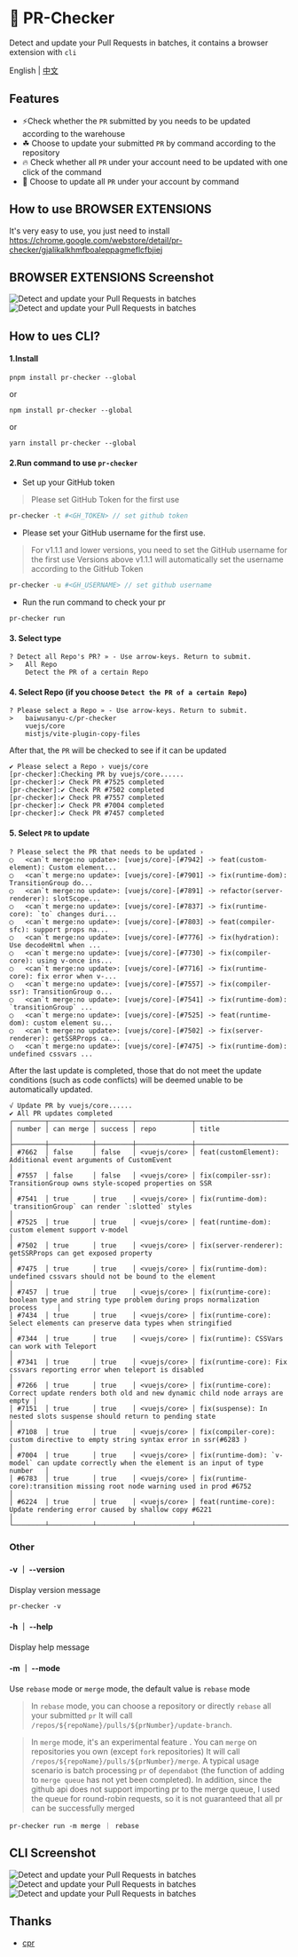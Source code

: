 
# 🚀 PR-Checker

Detect and update your Pull Requests in batches, it contains a browser extension with `cli`

English | [中文](https://github.com/baiwusanyu-c/pr-checker/blob/master/README.ZH-CN.md)
## Features

- ⚡️Check whether the `PR` submitted by you needs to be updated according to the warehouse
- ☘ Choose to update your submitted `PR` by command according to the repository
- 🔥️ Check whether all `PR` under your account need to be updated with one click of the command
- 🌷 Choose to update all `PR` under your account by command

## How to use BROWSER EXTENSIONS

It's very easy to use, you just need to install  
https://chrome.google.com/webstore/detail/pr-checker/gjalikalkhmfboaleppagmeflcfbjiej

## BROWSER EXTENSIONS Screenshot

<img src="./public/popup.png" alt="Detect and update your Pull Requests in batches"/>
<img src="./public/option.png" alt="Detect and update your Pull Requests in batches"/>

## How to ues CLI?

#### 1.Install

```` shell
pnpm install pr-checker --global
````
or
```` shell
npm install pr-checker --global
````
or
```` shell
yarn install pr-checker --global
````

#### 2.Run command to use `pr-checker`

* Set up your GitHub token
> Please set GitHub Token for the first use
```bash
pr-checker -t #<GH_TOKEN> // set github token
```

* Please set your GitHub username for the first use.
> For v1.1.1 and lower versions, you need to set the GitHub username for the first use
Versions above v1.1.1 will automatically set the username according to the GitHub Token
```bash
pr-checker -u #<GH_USERNAME> // set github username
```

* Run the run command to check your pr
```` shell
pr-checker run
````

#### 3. Select type

```` shell
? Detect all Repo's PR? » - Use arrow-keys. Return to submit.
>   All Repo
    Detect the PR of a certain Repo

````

#### 4. Select Repo (if you choose `Detect the PR of a certain Repo`)

```` shell
? Please select a Repo » - Use arrow-keys. Return to submit.
>   baiwusanyu-c/pr-checker
    vuejs/core
    mistjs/vite-plugin-copy-files

````
After that, the `PR` will be checked to see if it can be updated
```shell
✔ Please select a Repo › vuejs/core
[pr-checker]:Checking PR by vuejs/core......
[pr-checker]:✔ Check PR #7525 completed
[pr-checker]:✔ Check PR #7502 completed
[pr-checker]:✔ Check PR #7557 completed
[pr-checker]:✔ Check PR #7004 completed
[pr-checker]:✔ Check PR #7457 completed

```

#### 5. Select `PR` to update

```` shell
? Please select the PR that needs to be updated › 
◯   <can`t merge:no update>: [vuejs/core]-[#7942] -> feat(custom-element): Custom element...
◯   <can`t merge:no update>: [vuejs/core]-[#7901] -> fix(runtime-dom): TransitionGroup do...
◯   <can`t merge:no update>: [vuejs/core]-[#7891] -> refactor(server-renderer): slotScope...
◯   <can`t merge:no update>: [vuejs/core]-[#7837] -> fix(runtime-core): `to` changes duri...
◯   <can`t merge:no update>: [vuejs/core]-[#7803] -> feat(compiler-sfc): support props na...
◯   <can`t merge:no update>: [vuejs/core]-[#7776] -> fix(hydration): Use decodeHtml when ...
◯   <can`t merge:no update>: [vuejs/core]-[#7730] -> fix(compiler-core): using v-once ins...
◯   <can`t merge:no update>: [vuejs/core]-[#7716] -> fix(runtime-core): fix error when v-...
◯   <can`t merge:no update>: [vuejs/core]-[#7557] -> fix(compiler-ssr): TransitionGroup o...
◯   <can`t merge:no update>: [vuejs/core]-[#7541] -> fix(runtime-dom): `transitionGroup` ...
◯   <can`t merge:no update>: [vuejs/core]-[#7525] -> feat(runtime-dom): custom element su...
◯   <can`t merge:no update>: [vuejs/core]-[#7502] -> fix(server-renderer): getSSRProps ca...
◯   <can`t merge:no update>: [vuejs/core]-[#7475] -> fix(runtime-dom): undefined cssvars ...

````
After the last update is completed, those that do not meet the update conditions (such as code conflicts) will be deemed unable to be automatically updated.

```shell
√ Update PR by vuejs/core......
✔ All PR updates completed
┌────────┬───────────┬─────────┬──────────────┬────────────────────────────────────────────────────────────────────────────────────────────────┐     
│ number │ can merge │ success │ repo         │ title                                                                                          │     
├────────┼───────────┼─────────┼──────────────┼────────────────────────────────────────────────────────────────────────────────────────────────┤     
│ #7662  │ false     │ false   │ <vuejs/core> │ feat(customElement): Additional event arguments of CustomEvent                                 │     
│ #7557  │ false     │ false   │ <vuejs/core> │ fix(compiler-ssr): TransitionGroup owns style-scoped properties on SSR                         │     
│ #7541  │ true      │ true    │ <vuejs/core> │ fix(runtime-dom): `transitionGroup` can render `:slotted` styles                               │     
│ #7525  │ true      │ true    │ <vuejs/core> │ feat(runtime-dom): custom element support v-model                                              │     
│ #7502  │ true      │ true    │ <vuejs/core> │ fix(server-renderer): getSSRProps can get exposed property                                     │     
│ #7475  │ true      │ true    │ <vuejs/core> │ fix(runtime-dom): undefined cssvars should not be bound to the element                         │     
│ #7457  │ true      │ true    │ <vuejs/core> │ fix(runtime-core): boolean type and string type problem during props normalization process     │     
│ #7434  │ true      │ true    │ <vuejs/core> │ fix(runtime-core): Select elements can preserve data types when stringified                    │     
│ #7344  │ true      │ true    │ <vuejs/core> │ fix(runtime): CSSVars can work with Teleport                                                   │     
│ #7341  │ true      │ true    │ <vuejs/core> │ fix(runtime-core): Fix cssvars reporting error when teleport is disabled                       │     
│ #7266  │ true      │ true    │ <vuejs/core> │ fix(runtime-core): Correct update renders both old and new dynamic child node arrays are empty │     
│ #7151  │ true      │ true    │ <vuejs/core> │ fix(suspense): In nested slots suspense should return to pending state                         │     
│ #7108  │ true      │ true    │ <vuejs/core> │ fix(compiler-core): custom directive to empty string syntax error in ssr(#6283 )               │     
│ #7004  │ true      │ true    │ <vuejs/core> │ fix(runtime-dom): `v-model` can update correctly when the element is an input of type number   │     
│ #6783  │ true      │ true    │ <vuejs/core> │ fix(runtime-core):transition missing root node warning used in prod #6752                      │     
│ #6224  │ true      │ true    │ <vuejs/core> │ feat(runtime-core): Update rendering error caused by shallow copy #6221                        │     
└────────┴───────────┴─────────┴──────────────┴────────────────────────────────────────────────────────────────────────────────────────────────┘  
```
### Other
#### -v ｜ --version
Display version message

```` shell
pr-checker -v
````

#### -h ｜ --help
Display help message

#### -m ｜ --mode
Use `rebase` mode or `merge` mode, the default value is `rebase` mode

> In `rebase` mode, you can choose a repository or directly `rebase` all your submitted `pr`
It will call `/repos/${repoName}/pulls/${prNumber}/update-branch`.

>In `merge` mode, it's an experimental feature . You can `merge` on repositories you own (except `fork` repositories)
It will call `/repos/${repoName}/pulls/${prNumber}/merge`.
A typical usage scenario is batch processing `pr` of `dependabot` (the function of adding to `merge queue` has not yet been completed).
In addition, since the github api does not support importing pr to the merge queue, I used the queue for round-robin requests, so it is not guaranteed that all pr
can be successfully merged


```` shell
pr-checker run -m merge ｜ rebase
````

## CLI Screenshot
<img src="./public/cli1.png" alt="Detect and update your Pull Requests in batches"/>
<img src="./public/cli2.png" alt="Detect and update your Pull Requests in batches"/>
<img src="public/cli3.png" alt="Detect and update your Pull Requests in batches"/>

## Thanks
* [cpr](https://github.com/edison1105/cpr)


